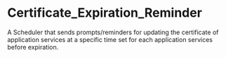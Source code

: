 # Certificate_Expiration_Reminder
A Scheduler that sends prompts/reminders for updating the certificate of application services at a specific time set for each application services before expiration.
